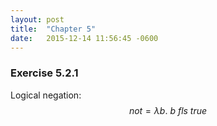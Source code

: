```yaml
---
layout: post
title:  "Chapter 5"
date:   2015-12-14 11:56:45 -0600
---
```


### Exercise 5.2.1

Logical negation: $$not = λ b.~b~fls~true$$
